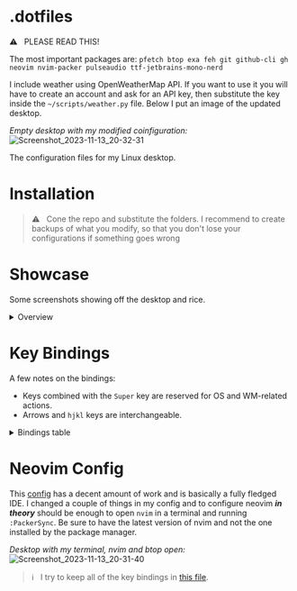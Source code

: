 # .dotfiles
⚠️ &nbsp; PLEASE READ THIS!

The most important packages are:
`pfetch btop exa feh git github-cli gh neovim nvim-packer pulseaudio ttf-jetbrains-mono-nerd`

I include weather using OpenWeatherMap API. If you want to use it you will have to create an account and ask for an API key, then substitute the key inside the `~/scripts/weather.py` file.
Below I put an image of the updated desktop.

*Empty desktop with my modified coinfiguration:*
![Screenshot_2023-11-13_20-32-31](https://github.com/k0ruy/dots/assets/71659265/d1cb441e-c30e-4463-a3bb-66cd19a29b65)

The configuration files for my Linux desktop.

# Installation

> ⚠️ &nbsp; Cone the repo and substitute the folders. I recommend to create backups of what you modify, so that you don't lose your configurations if something goes wrong

# Showcase

Some screenshots showing off the desktop and rice.

<details>

<summary>Overview</summary>

</br>

Wallpapers can be found at [this ImageGoNord repo](https://github.com/linuxdotexe/nordic-wallpapers) (they "norded" some nice wallpapers) and [locally](https://github.com/k0ruy/dots/tree/main/wallpapers).

</details>

# Key Bindings

A few notes on the bindings:

- Keys combined with the `Super` key are reserved for OS and WM-related actions.  
- Arrows and `hjkl` keys are interchangeable.

<details>

<summary>Bindings table</summary>

</br>

|  Binding  |  Action   |
| :-------: | :-------: |
| Super + d | File manager |
| Super + t | Terminal |
| Super + n | Neovim |
| Super + b | BTop++ |
| Super + Arrow | Cycle windows |
| Super + Shift + Arrow | Move window between workspaces |
| Super + Number | Go to workspace |
| Super + w | Web browser |

</details>

# Neovim Config

This [config](https://github.com/AlexvZyl/.dotfiles/tree/main/.config/nvim) has a decent amount of work and is basically a fully fledged IDE. I changed a couple of things in my config and to configure neovim ***in theory*** should be enough to open `nvim` in a terminal and running `:PackerSync`. Be sure to have the latest version of nvim and not the one installed by the package manager.

*Desktop with my terminal, nvim and btop open:*
![Screenshot_2023-11-13_20-31-40](https://github.com/k0ruy/dots/assets/71659265/ac638bc5-1465-4606-afe6-0fbc94f6d7f7)

> ℹ️ &nbsp; I try to keep all of the key bindings in [this file](https://github.com/AlexvZyl/.dotfiles/blob/main/.config/nvim/lua/alex/key-bindings.lua).

